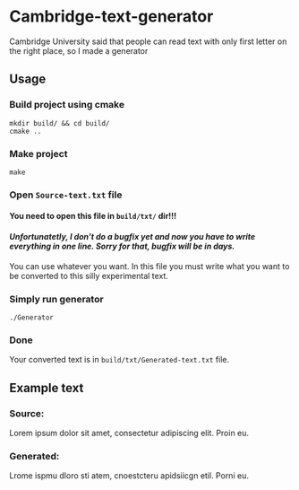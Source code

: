 # Cambridge-text-generator
Cambridge University said that people can read text with only first letter on the right place, so I made a generator

## Usage
### Build project using cmake
```
mkdir build/ && cd build/
cmake ..
```
### Make project
```
make
```
### Open `Source-text.txt` file
#### You need to open this file in `build/txt/` dir!!!
#### ***Unfortunatetly, I don't do a bugfix yet and now you have to write everything in one line. Sorry for that, bugfix will be in days.***
You can use whatever you want. In this file you must write what you want to be converted to this silly experimental text.
### Simply run generator
```
./Generator
```
### Done
Your converted text is in `build/txt/Generated-text.txt` file.

## Example text
### Source:
Lorem ipsum dolor sit amet, consectetur adipiscing elit. Proin eu.
### Generated:
Lrome ispmu dloro sti atem, cnoestcteru apidsiicgn etil. Porni eu.
